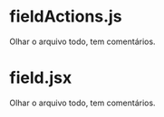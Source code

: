 # fieldActions.js
Olhar o arquivo todo, tem comentários.

# field.jsx
Olhar o arquivo todo, tem comentários.